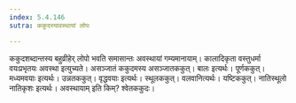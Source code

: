 ```yaml
---
index: 5.4.146
sutra: ककुदस्यावस्थायां लोपः

---
```

ककुदशब्दान्तस्य बहुव्रीहेर् लोपो भवति समासान्तः अवस्थायां गम्यमानायाम्। कालादिकृता वस्तुधर्मा वयःप्रभृतयः अवस्था इत्युच्यते। असञ्जातं ककुदमस्य असञ्जातककुत्। बालः इत्यर्थः। पूर्णककुत्। मध्यमवयाः इत्यर्थः। उन्नतककुत्। वृद्धवयाः इत्यर्थः। स्थूलककुत्। वलवानित्यर्थः। यष्टिककुत्। नातिस्थूलो नातिकृशः इत्यर्थः। अवस्थायाम् इति किम्? श्वेतककुदः।
